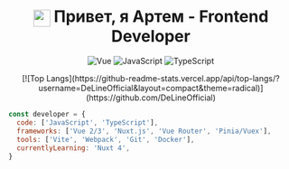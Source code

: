 <h1 align="center">
  <img src="https://vuejs.org/images/logo.png" width="30" style="vertical-align: middle;">
  Привет, я Артем - Frontend Developer
</h1>

<p align="center">
  <img src="https://img.shields.io/badge/Vue.js-4FC08D?style=for-the-badge&logo=vuedotjs&logoColor=white" alt="Vue">
  <img src="https://img.shields.io/badge/JavaScript-F7DF1E?style=for-the-badge&logo=javascript&logoColor=black" alt="JavaScript">
  <img src="https://img.shields.io/badge/TypeScript-3178C6?style=for-the-badge&logo=typescript&logoColor=white" alt="TypeScript">
</p>

<div align="center">
[![Top Langs](https://github-readme-stats.vercel.app/api/top-langs/?username=DeLineOfficial&layout=compact&theme=radical)](https://github.com/DeLineOfficial)
</div>

```javascript
const developer = {
  code: ['JavaScript', 'TypeScript'],
  frameworks: ['Vue 2/3', 'Nuxt.js', 'Vue Router', 'Pinia/Vuex'],
  tools: ['Vite', 'Webpack', 'Git', 'Docker'],
  currentlyLearning: 'Nuxt 4',
}
